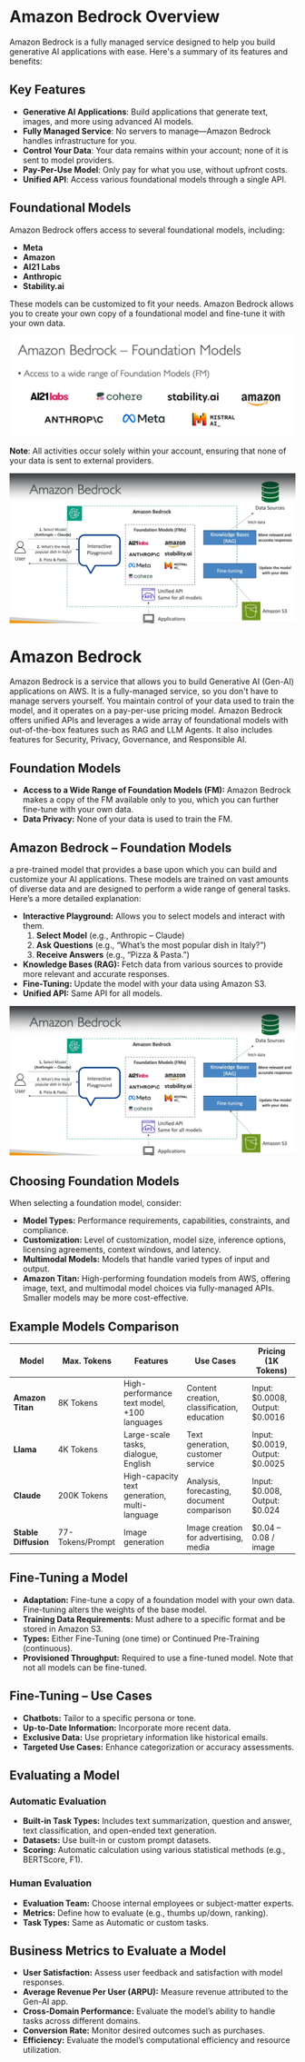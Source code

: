 # Amazon Bedrock Overview

Amazon Bedrock is a fully managed service designed to help you build generative AI applications with ease. Here's a summary of its features and benefits:

## Key Features

- **Generative AI Applications**: Build applications that generate text, images, and more using advanced AI models.
- **Fully Managed Service**: No servers to manage—Amazon Bedrock handles infrastructure for you.
- **Control Your Data**: Your data remains within your account; none of it is sent to model providers.
- **Pay-Per-Use Model**: Only pay for what you use, without upfront costs.
- **Unified API**: Access various foundational models through a single API.

## Foundational Models

Amazon Bedrock offers access to several foundational models, including:

- **Meta**
- **Amazon**
- **AI21 Labs**
- **Anthropic**
- **Stability.ai**

These models can be customized to fit your needs. Amazon Bedrock allows you to create your own copy of a foundational model and fine-tune it with your own data.

![alt text](image-98.png)

**Note**: All activities occur solely within your account, ensuring that none of your data is sent to external providers.

![alt text](image-11.png)



















# Amazon Bedrock

Amazon Bedrock is a service that allows you to build Generative AI (Gen-AI) applications on AWS. It is a fully-managed service, so you don't have to manage servers yourself. You maintain control of your data used to train the model, and it operates on a pay-per-use pricing model. Amazon Bedrock offers unified APIs and leverages a wide array of foundational models with out-of-the-box features such as RAG and LLM Agents. It also includes features for Security, Privacy, Governance, and Responsible AI.



## Foundation Models

- **Access to a Wide Range of Foundation Models (FM):** Amazon Bedrock makes a copy of the FM available only to you, which you can further fine-tune with your own data.
- **Data Privacy:** None of your data is used to train the FM.

## Amazon Bedrock – Foundation Models

a pre-trained model that provides a base upon which you can build and customize your AI applications. These models are trained on vast amounts of diverse data and are designed to perform a wide range of general tasks. Here’s a more detailed explanation:

- **Interactive Playground:** Allows you to select models and interact with them.
  1. **Select Model** (e.g., Anthropic – Claude)
  2. **Ask Questions** (e.g., “What’s the most popular dish in Italy?”)
  3. **Receive Answers** (e.g., “Pizza & Pasta.”)
- **Knowledge Bases (RAG):** Fetch data from various sources to provide more relevant and accurate responses.
- **Fine-Tuning:** Update the model with your data using Amazon S3.
- **Unified API:** Same API for all models.

![alt text](image-11.png)

## Choosing Foundation Models

When selecting a foundation model, consider:
- **Model Types:** Performance requirements, capabilities, constraints, and compliance.
- **Customization:** Level of customization, model size, inference options, licensing agreements, context windows, and latency.
- **Multimodal Models:** Models that handle varied types of input and output.
- **Amazon Titan:** High-performing foundation models from AWS, offering image, text, and multimodal model choices via fully-managed APIs. Smaller models may be more cost-effective.

## Example Models Comparison

| Model               | Max. Tokens   | Features                                               | Use Cases                                    | Pricing (1K Tokens)                |
|---------------------|---------------|--------------------------------------------------------|----------------------------------------------|-----------------------------------|
| **Amazon Titan**    | 8K Tokens     | High-performance text model, +100 languages           | Content creation, classification, education  | Input: $0.0008, Output: $0.0016   |
| **Llama**           | 4K Tokens     | Large-scale tasks, dialogue, English                   | Text generation, customer service            | Input: $0.0019, Output: $0.0025   |
| **Claude**          | 200K Tokens   | High-capacity text generation, multi-language          | Analysis, forecasting, document comparison   | Input: $0.008, Output: $0.024    |
| **Stable Diffusion**| 77-Tokens/Prompt | Image generation                                       | Image creation for advertising, media        | $0.04 – 0.08 / image              |

## Fine-Tuning a Model

- **Adaptation:** Fine-tune a copy of a foundation model with your own data. Fine-tuning alters the weights of the base model.
- **Training Data Requirements:** Must adhere to a specific format and be stored in Amazon S3.
- **Types:** Either Fine-Tuning (one time) or Continued Pre-Training (continuous).
- **Provisioned Throughput:** Required to use a fine-tuned model. Note that not all models can be fine-tuned.


## Fine-Tuning – Use Cases

- **Chatbots:** Tailor to a specific persona or tone.
- **Up-to-Date Information:** Incorporate more recent data.
- **Exclusive Data:** Use proprietary information like historical emails.
- **Targeted Use Cases:** Enhance categorization or accuracy assessments.

## Evaluating a Model

### Automatic Evaluation

- **Built-in Task Types:** Includes text summarization, question and answer, text classification, and open-ended text generation.
- **Datasets:** Use built-in or custom prompt datasets.
- **Scoring:** Automatic calculation using various statistical methods (e.g., BERTScore, F1).

### Human Evaluation

- **Evaluation Team:** Choose internal employees or subject-matter experts.
- **Metrics:** Define how to evaluate (e.g., thumbs up/down, ranking).
- **Task Types:** Same as Automatic or custom tasks.

## Business Metrics to Evaluate a Model

- **User Satisfaction:** Assess user feedback and satisfaction with model responses.
- **Average Revenue Per User (ARPU):** Measure revenue attributed to the Gen-AI app.
- **Cross-Domain Performance:** Evaluate the model’s ability to handle tasks across different domains.
- **Conversion Rate:** Monitor desired outcomes such as purchases.
- **Efficiency:** Evaluate the model’s computational efficiency and resource utilization.
